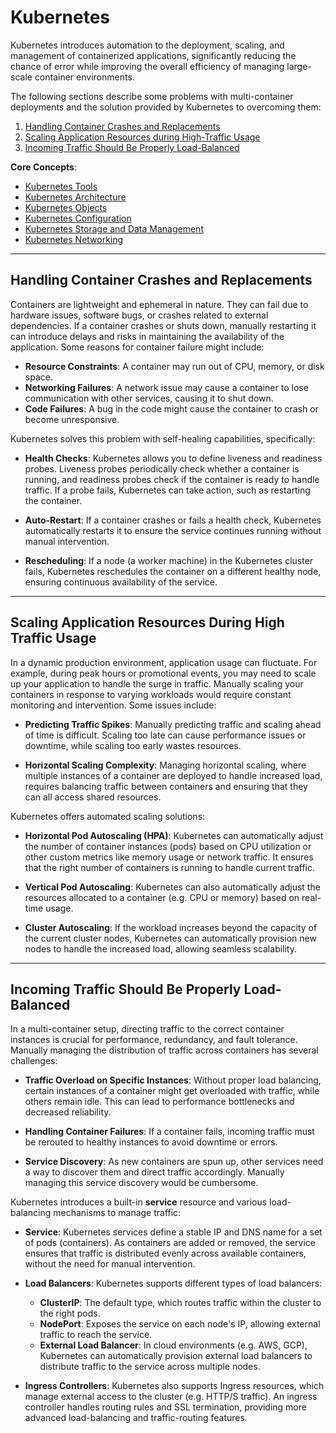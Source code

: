# Kubernetes

Kubernetes introduces automation to the deployment, scaling, and management of containerized applications, significantly
reducing the chance of error while improving the overall efficiency of managing large-scale container environments.

The following sections describe some problems with multi-container deployments and the solution provided by Kubernetes 
to overcoming them:

1. [Handling Container Crashes and Replacements](#handling-container-crashes-and-replacements)
2. [Scaling Application Resources during High-Traffic Usage](#scaling-application-resources-during-high-traffic-usage)
3. [Incoming Traffic Should Be Properly Load-Balanced](#incoming-traffic-should-be-properly-load-balanced)

**Core Concepts**:

- [Kubernetes Tools](./TOOLS.md)
- [Kubernetes Architecture](./ARCHITECTURE.md)
- [Kubernetes Objects](./Objects.md)
- [Kubernetes Configuration](./Configuring-Kubernetes.md)
- [Kubernetes Storage and Data Management](./Storage-and-Data.md)
- [Kubernetes Networking](./Networking.md)

---

## Handling Container Crashes and Replacements

Containers are lightweight and ephemeral in nature. They can fail due to hardware issues, software bugs, or crashes
related to external dependencies. If a container crashes or shuts down, manually restarting it can introduce delays and
risks in maintaining the availability of the application. Some reasons for container failure might include:

- **Resource Constraints**: A container may run out of CPU, memory, or disk space.
- **Networking Failures**: A network issue may cause a container to lose communication with other services, causing it
  to shut down.
- **Code Failures**: A bug in the code might cause the container to crash or become unresponsive.

Kubernetes solves this problem with self-healing capabilities, specifically:

- **Health Checks**: Kubernetes allows you to define liveness and readiness probes. Liveness probes periodically check
  whether a container is running, and readiness probes check if the container is ready to handle traffic. If a probe
  fails, Kubernetes can take action, such as restarting the container.

- **Auto-Restart**: If a container crashes or fails a health check, Kubernetes automatically restarts it to ensure the
  service continues running without manual intervention.

- **Rescheduling**: If a node (a worker machine) in the Kubernetes cluster fails, Kubernetes reschedules the container
  on a different healthy node, ensuring continuous availability of the service.

---

## Scaling Application Resources During High Traffic Usage

In a dynamic production environment, application usage can fluctuate. For example, during peak hours or promotional
events, you may need to scale up your application to handle the surge in traffic. Manually scaling your containers in
response to varying workloads would require constant monitoring and intervention. Some issues include:

- **Predicting Traffic Spikes**: Manually predicting traffic and scaling ahead of time is difficult. Scaling too late
  can cause performance issues or downtime, while scaling too early wastes resources.

- **Horizontal Scaling Complexity**: Managing horizontal scaling, where multiple instances of a container are deployed
  to handle increased load, requires balancing traffic between containers and ensuring that they can all access shared
  resources.

Kubernetes offers automated scaling solutions:

- **Horizontal Pod Autoscaling (HPA)**: Kubernetes can automatically adjust the number of container instances (pods)
  based on CPU utilization or other custom metrics like memory usage or network traffic. It ensures that the right
  number of containers is running to handle current traffic.

- **Vertical Pod Autoscaling**: Kubernetes can also automatically adjust the resources allocated to a container (e.g.
  CPU or memory) based on real-time usage.

- **Cluster Autoscaling**: If the workload increases beyond the capacity of the current cluster nodes, Kubernetes can
  automatically provision new nodes to handle the increased load, allowing seamless scalability.

---

## Incoming Traffic Should Be Properly Load-Balanced

In a multi-container setup, directing traffic to the correct container instances is crucial for performance, redundancy,
and fault tolerance. Manually managing the distribution of traffic across containers has several challenges:

- **Traffic Overload on Specific Instances**: Without proper load balancing, certain instances of a container might get
  overloaded with traffic, while others remain idle. This can lead to performance bottlenecks and decreased reliability.

- **Handling Container Failures**: If a container fails, incoming traffic must be rerouted to healthy instances to avoid
  downtime or errors.

- **Service Discovery**: As new containers are spun up, other services need a way to discover them and direct traffic
  accordingly. Manually managing this service discovery would be cumbersome.

Kubernetes introduces a built-in **service** resource and various load-balancing mechanisms to manage traffic:

- **Service**: Kubernetes services define a stable IP and DNS name for a set of pods (containers). As containers are
  added or removed, the service ensures that traffic is distributed evenly across available containers, without the need
  for manual intervention.

- **Load Balancers**: Kubernetes supports different types of load balancers:
    - **ClusterIP**: The default type, which routes traffic within the cluster to the right pods.
    - **NodePort**: Exposes the service on each node's IP, allowing external traffic to reach the service.
    - **External Load Balancer**: In cloud environments (e.g. AWS, GCP), Kubernetes can automatically provision
      external load balancers to distribute traffic to the service across multiple nodes.

- **Ingress Controllers**: Kubernetes also supports Ingress resources, which manage external access to the cluster
  (e.g. HTTP/S traffic). An ingress controller handles routing rules and SSL termination, providing more advanced
  load-balancing and traffic-routing features.
